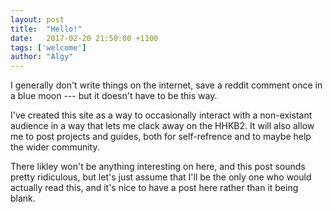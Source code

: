 ```yaml
---
layout: post
title:  "Hello!"
date:   2017-02-20 21:50:00 +1100
tags: ['welcome']
author: "Algy"
---
```


I generally don't write things on the internet, save a reddit comment once in a blue moon --- but it doesn't have to be this way. 


I've created this site as a way to occasionally interact with a non-existant audience in a way that lets me clack away on the HHKB2. It will also allow me to post projects and guides, both for self-refrence and to maybe help the wider community.   


There likley won't be anything interesting on here, and this post sounds pretty ridiculous, but let's just assume that I'll be the only one who would actually read this, and it's nice to have a post here rather than it being blank. 
